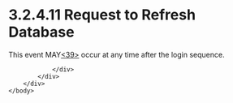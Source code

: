 <html dir="LTR" xmlns:mshelp="http://msdn.microsoft.com/mshelp" xmlns:ddue="http://ddue.schemas.microsoft.com/authoring/2003/5" xmlns:xlink="http://www.w3.org/1999/xlink" xmlns:tool="http://www.microsoft.com/tooltip">
    <head>
        <meta http-equiv="Content-Type" content="text/html; CHARSET=utf-8"></meta>
        <meta name="save" content="history"></meta>
        <title>3.2.4.11 Request to Refresh Database</title>
        <xml>
            <mshelp:toctitle title="3.2.4.11 Request to Refresh Database"></mshelp:toctitle>
            <mshelp:rltitle title="[MS-SSAS8]: Request to Refresh Database"></mshelp:rltitle>
            <mshelp:keyword index="A" term="39edc79a-40dc-4396-9dd8-7cdd47aa69ee"></mshelp:keyword>
            <mshelp:attr name="DCSext.ContentType" value="open specification"></mshelp:attr>
            <mshelp:attr name="AssetID" value="39edc79a-40dc-4396-9dd8-7cdd47aa69ee"></mshelp:attr>
            <mshelp:attr name="TopicType" value="kbRef"></mshelp:attr>
            <mshelp:attr name="DCSext.Title" value="[MS-SSAS8]: Request to Refresh Database" />
        </xml>
    </head>
    <body>
        <div id="header">
            <h1 class="heading">3.2.4.11 Request to Refresh Database</h1>
        </div>
        <div id="mainSection">
            <div id="mainBody">
                <div id="allHistory" class="saveHistory"></div>
                <div id="sectionSection0" class="section" name="collapseableSection">
                    

<p>This event MAY<a id="Appendix_A_Target_39"></a><a href="05c9e5c4-4566-418c-a56e-69fca8d73f4b.html#Appendix_A_39" aria-label="Product behavior note 39">&lt;39&gt;</a> occur at
any time after the login sequence. </p>


                </div>
            </div>
        </div>
    </body>
</html>